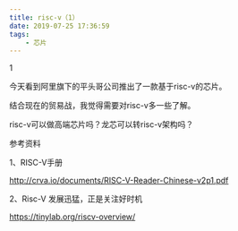 ```yaml
---
title: risc-v（1）
date: 2019-07-25 17:36:59
tags:
	- 芯片
---
```


1

今天看到阿里旗下的平头哥公司推出了一款基于risc-v的芯片。

结合现在的贸易战，我觉得需要对risc-v多一些了解。



risc-v可以做高端芯片吗？龙芯可以转risc-v架构吗？



参考资料

1、RISC-V手册

http://crva.io/documents/RISC-V-Reader-Chinese-v2p1.pdf

2、Risc-V 发展迅猛，正是关注好时机

https://tinylab.org/riscv-overview/